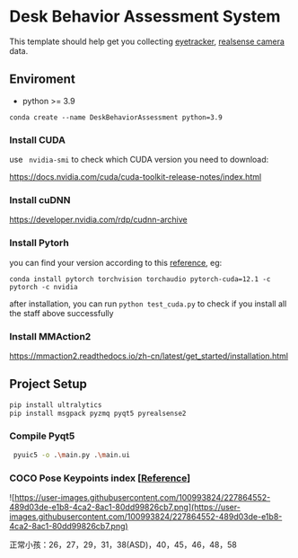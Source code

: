 # Desk Behavior Assessment System

This template should help get you collecting [eyetracker](https://docs.pupil-labs.com/core/developer/), [realsense camera](https://github.com/IntelRealSense/librealsense) data.

## Enviroment

+ python >= 3.9

```
conda create --name DeskBehaviorAssessment python=3.9
```

### Install CUDA

use ` nvidia-smi` to check which CUDA version you need to download:

https://docs.nvidia.com/cuda/cuda-toolkit-release-notes/index.html

### Install cuDNN

https://developer.nvidia.com/rdp/cudnn-archive

### Install Pytorh

you can find your version according to this [reference](https://pytorch.org/), eg:

```
conda install pytorch torchvision torchaudio pytorch-cuda=12.1 -c pytorch -c nvidia
```

after installation, you can run `python test_cuda.py` to check if you install all the staff above successfully

### Install MMAction2

https://mmaction2.readthedocs.io/zh-cn/latest/get_started/installation.html

## Project Setup

```sh
pip install ultralytics
pip install msgpack pyzmq pyqt5 pyrealsense2
```

### Compile Pyqt5

```sh
 pyuic5 -o .\main.py .\main.ui
```

### COCO Pose Keypoints index [[Reference](https://mmpose.readthedocs.io/zh-cn/latest/dataset_zoo/2d_body_keypoint.html)]

![https://user-images.githubusercontent.com/100993824/227864552-489d03de-e1b8-4ca2-8ac1-80dd99826cb7.png](https://user-images.githubusercontent.com/100993824/227864552-489d03de-e1b8-4ca2-8ac1-80dd99826cb7.png)

正常小孩：26，27，29，31，38(ASD)，40，45，46，48，58